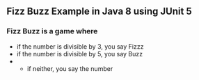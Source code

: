 ## Fizz Buzz Example in Java 8 using JUnit 5

### Fizz Buzz is a game where
- if the number is divisible by 3, you say Fizzz
- if the number is divisible by 5, you say Buzz
- - if neither, you say the number
